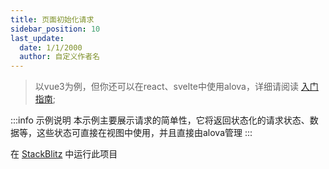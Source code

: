```yaml
---
title: 页面初始化请求
sidebar_position: 10
last_update:
  date: 1/1/2000
  author: 自定义作者名
---
```


> 以vue3为例，但你还可以在react、svelte中使用alova，详细请阅读 [入门指南](../overview/index);

:::info 示例说明
本示例主要展示请求的简单性，它将返回状态化的请求状态、数据等，这些状态可直接在视图中使用，并且直接由alova管理
:::


在 [StackBlitz](https://stackblitz.com/edit/alova-example-page-init-request?file=README.md) 中运行此项目